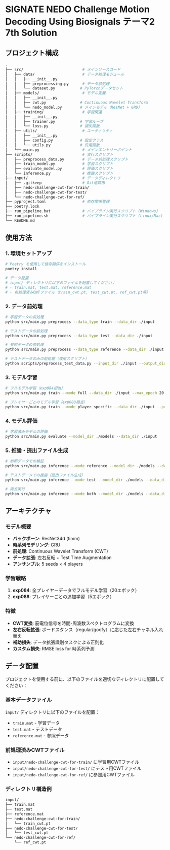 # SIGNATE NEDO Challenge Motion Decoding Using Biosignals テーマ2 7th Solution

## プロジェクト構成

```bash
.
├── src/                          # メインソースコード
│   ├── data/                     # データ処理モジュール
│   │   ├── __init__.py
│   │   ├── preprocessing.py      # データ前処理
│   │   └── dataset.py           # PyTorchデータセット
│   ├── models/                   # モデル定義
│   │   ├── __init__.py
│   │   ├── cwt.py               # Continuous Wavelet Transform
│   │   └── nedo_model.py        # メインモデル（ResNet + GRU）
│   ├── training/                 # 学習関連
│   │   ├── __init__.py
│   │   ├── trainer.py           # 学習ループ
│   │   └── loss.py              # 損失関数
│   ├── utils/                    # ユーティリティ
│   │   ├── __init__.py
│   │   ├── config.py            # 設定クラス
│   │   └── utils.py             # 汎用関数
│   └── main.py                   # メインエントリーポイント
├── scripts/                      # 実行スクリプト
│   ├── preprocess_data.py        # データ前処理スクリプト
│   ├── train_model.py            # 学習スクリプト
│   ├── evaluate_model.py         # 評価スクリプト
│   └── inference.py              # 推論スクリプト
├── input/                        # データディレクトリ
│   ├── .gitkeep                  # Git追跡用
│   ├── nedo-challenge-cwt-for-train/
│   ├── nedo-challenge-cwt-for-test/
│   └── nedo-challenge-cwt-for-ref/
├── pyproject.toml                # 依存関係管理
├── poetry.lock
├── run_pipeline.bat              # パイプライン実行スクリプト (Windows)
├── run_pipeline.sh               # パイプライン実行スクリプト (Linux/Mac)
└── README.md
```

## 使用方法

### 1. 環境セットアップ

```bash
# Poetry を使用して依存関係をインストール
poetry install

# データ配置
# input/ ディレクトリに以下のファイルを配置してください：
# - train.mat, test.mat, reference.mat
# - 前処理済みCWTファイル（train_cwt.pt, test_cwt.pt, ref_cwt.pt等）
```

### 2. データ前処理

```bash
# 学習データの前処理
python src/main.py preprocess --data_type train --data_dir ./input

# テストデータの前処理
python src/main.py preprocess --data_type test --data_dir ./input

# 参照データの前処理
python src/main.py preprocess --data_type reference --data_dir ./input

# テストデータのみの前処理（専用スクリプト）
python scripts/preprocess_test_data.py --input_dir ./input --output_dir ./input/nedo-challenge-cwt-for-test
```

### 3. モデル学習

```bash
# フルモデル学習（exp084相当）
python src/main.py train --mode full --data_dir ./input --max_epoch 20

# プレイヤーごとのモデル学習（exp088相当）
python src/main.py train --mode player_specific --data_dir ./input --pretrained_dir ./models --max_epoch 5
```

### 4. モデル評価

```bash
# 学習済みモデルの評価
python src/main.py evaluate --model_dir ./models --data_dir ./input
```

### 5. 推論・提出ファイル生成

```bash
# 参照データでの検証
python src/main.py inference --mode reference --model_dir ./models --data_dir ./input

# テストデータでの推論（提出ファイル生成）
python src/main.py inference --mode test --model_dir ./models --data_dir ./input --output_path submission.json

# 両方実行
python src/main.py inference --mode both --model_dir ./models --data_dir ./input --output_path submission.json
```

## アーキテクチャ

### モデル概要

- **バックボーン**: ResNet34d (timm)
- **時系列モデリング**: GRU
- **前処理**: Continuous Wavelet Transform (CWT)
- **データ拡張**: 左右反転 + Test Time Augmentation
- **アンサンブル**: 5 seeds × 4 players

### 学習戦略

1. **exp084**: 全プレイヤーデータでフルモデル学習（20エポック）
2. **exp088**: プレイヤーごとの追加学習（5エポック）

### 特徴

- **CWT変換**: 筋電位信号を時間-周波数スペクトログラムに変換
- **左右反転拡張**: ボードスタンス（regular/goofy）に応じた左右チャネル入れ替え
- **補助損失**: データ拡張識別タスクによる正則化
- **カスタム損失**: RMSE loss for 時系列予測

## データ配置

プロジェクトを使用する前に、以下のファイルを適切なディレクトリに配置してください：

### 基本データファイル

`input/` ディレクトリに以下のファイルを配置：

- `train.mat` - 学習データ
- `test.mat` - テストデータ  
- `reference.mat` - 参照データ

### 前処理済みCWTファイル

- `input/nedo-challenge-cwt-for-train/` に学習用CWTファイル
- `input/nedo-challenge-cwt-for-test/` にテスト用CWTファイル
- `input/nedo-challenge-cwt-for-ref/` に参照用CWTファイル

### ディレクトリ構造例

```bash
input/
├── train.mat
├── test.mat
├── reference.mat
├── nedo-challenge-cwt-for-train/
│   └── train_cwt.pt
├── nedo-challenge-cwt-for-test/
│   └── test_cwt.pt
└── nedo-challenge-cwt-for-ref/
    └── ref_cwt.pt
```
